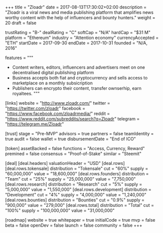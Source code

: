 +++
title = "Zloadr"
date = 2017-08-13T17:30:02+02:00
description = "Zloadr is a viral news and media publishing platform that amplifies news worthy content with the help of influencers and bounty hunters."
weight = 20
draft = false

trustRating = "B-"
dealRating = "C"
softCap = "N/A"
hardCap = "$31 M"
platform = "Ethereum"
industry = "Attention economy"
currencyAccepted = "ETH"
startDate = 2017-09-30
endDate = 2017-10-31
founded = "N/A, 2016"

features = """
- Content writers, editors, influencers and advertisers meet on one decentralised digital publishing platform
- Business accepts both fiat and cryptocurrency and sells access to marketplace on a monthly subsicription
- Publishers can encrypto their content, transfer ownserhip, earn royaltees.
"""

[links]
  website = "http://www.zloadr.com/"
  twitter = "https://twitter.com/zloadr"
  facebook = "https://www.facebook.com/zloadrmedia/"
  reddit = "https://www.reddit.com/subreddits/search?q=Zloadr"
  telegram = "https://telegram.me/Zloadr"


[trust]
  stage = "Pre-MVP"
  advisors = true
  partners = false
  teamIdentity = true
  audit = false
  wallet = true
  disbursementDate = "End of ICO"

[token]
  assetBacked = false
  functions = "Access, Currency, Reward"
  premined = false
  consensus = "Proof-of-Stake"
  similar = "Steemit"

[deal]
  [deal.headers]
    valuationHeader = "USD"
  [deal.rows]
    [deal.rows.tokensale]
      distribution = "Tokensale"
      cut = "60%"
      supply = "60,000,000"
      value = "18,600,000"
    [deal.rows.founders]
      distribution = "Team"
      cut = "25%"
      supply = "25,000,000"
      value = "7,750,000"
    [deal.rows.research]
      distribution = "Research"
      cut = "5%"
      supply = "5,000,000"
      value = "1,550,000"
    [deal.rows.development]
      distribution = "Development"
      cut = "4%"
      supply = "4,000,000"
      value = "1,240,000"
    [deal.rows.bounties]
      distribution = "Bounties"
      cut = "0.9%"
      supply = "900,000"
      value = "279,000"
    [deal.rows.total]
      distribution = "Total"
      cut = "100%"
      supply = "100,000,000"
      value = "31,000,000"

[roadmap]
  website = true
  whitepaper = true
  initialCode = true
  mvp = false
  beta = false
  openDev = false
  launch = false
  community = false
+++
